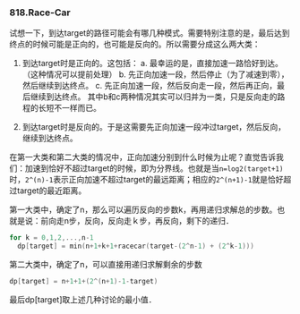 ### 818.Race-Car

试想一下，到达target的路径可能会有哪几种模式。需要特别注意的是，最后达到终点的时候可能是正向的，也可能是反向的。所以需要分成这么两大类：

1. 到达target时是正向的。这包括：
a. 最幸运的是，直接加速一路恰好到达。（这种情况可以提前处理）
b. 先正向加速一段，然后停止（为了减速到零），然后继续到达终点。
c. 先正向加速一段，然后反向走一段，然后再正向，最后继续到达终点。
其中b和c两种情况其实可以归并为一类，只是反向走的路程的长短不一样而已。

2. 到达target时是反向的。于是这需要先正向加速一段冲过target，然后反向，继续到达终点。

在第一大类和第二大类的情况中，正向加速分别到什么时候为止呢？直觉告诉我们：加速到恰好不超过target的时候，即为分界线。也就是当```n=log2(target+1)```时，```2^(n)-1```表示正向加速不超过target的最远距离；相应的```2^(n+1)-1```就是恰好超过target的最近距离。

第一大类中，确定了n，那么可以遍历反向的步数k，再用递归求解总的步数。也就是说：前向走n步，反向，反向走ｋ步，再反向，剩下的递归．
```cpp
for k = 0,1,2,...,n-1
  dp[target] = min(n+1+k+1+racecar(target-(2^n-1) + (2^k-1)))
```
第二大类中，确定了n，可以直接用递归求解剩余的步数
```cpp
dp[target] = n+1+1+(2^(n+1)-1-target)
```
最后dp[target]取上述几种讨论的最小值．
